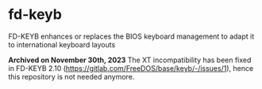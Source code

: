 # fd-keyb
FD-KEYB enhances or replaces the BIOS keyboard management to adapt it to international keyboard layouts

**Archived on November 30th, 2023**
The XT incompatibility has been fixed in FD-KEYB 2.10 (https://gitlab.com/FreeDOS/base/keyb/-/issues/1), hence this repository is not needed anymore.
